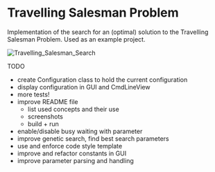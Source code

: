 # Travelling Salesman Problem

Implementation of the search for an (optimal) solution to the Travelling Salesman Problem. Used as an example project.

![Travelling_Salesman_Search](https://user-images.githubusercontent.com/104705788/172116249-5566f2c7-642e-4cfc-bb3a-963551786143.png)


TODO
- create Configuration class to hold the current configuration
- display configuration in GUI and CmdLineView
- more tests!
- improve README file
  - list used concepts and their use
  - screenshots
  - build + run
- enable/disable busy waiting with parameter
- improve genetic search, find best search parameters
- use and enforce code style template
- improve and refactor constants in GUI
- improve parameter parsing and handling

